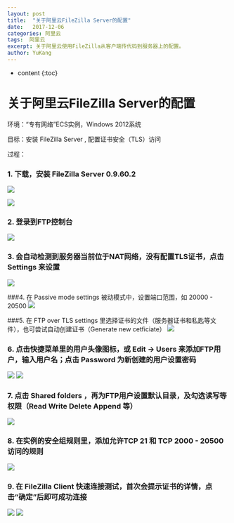 ```yaml
---
layout: post
title:  "关于阿里云FileZilla Server的配置"
date:   2017-12-06 
categories: 阿里云
tags:  阿里云
excerpt: 关于阿里云使用FileZilla从客户端传代码到服务器上的配置。
author: YuKang
---
```


* content
{:toc}

# 关于阿里云FileZilla Server的配置
环境：“专有网络”ECS实例，Windows 2012系统 
 
目标：安装 FileZilla Server , 配置证书安全（TLS）访问 
 
过程： 
 
### 1. 下载，安装 FileZilla Server 0.9.60.2 
![](http://bbs.aliyun.com/attachment/Fid_239/239_1477160476054779_b8fa6ed3ab15632.png)

![](http://bbs.aliyun.com/attachment/Fid_239/239_1477160476054779_3c7c85055c863ac.png)

### 2. 登录到FTP控制台 
![](http://bbs.aliyun.com/attachment/Fid_239/239_1477160476054779_fda2bdfcf18490e.png)

### 3. 会自动检测到服务器当前位于NAT网络，没有配置TLS证书，点击 Settings 来设置
![](http://bbs.aliyun.com/attachment/Fid_239/239_1477160476054779_41d95aac901dbe3.png)

###4. 在 Passive mode settings 被动模式中，设置端口范围，如 20000 - 20500 
![](http://bbs.aliyun.com/attachment/Fid_239/239_1477160476054779_9b9123c6363cc5e.png)

###5. 在 FTP over TLS settings 里选择证书的文件（服务器证书和私匙等文件），也可尝试自动创建证书（Generate new cetficiate）
![](http://bbs.aliyun.com/attachment/Fid_239/239_1477160476054779_0a58a8e7153ed2e.png)

### 6. 点击快捷菜单里的用户头像图标，或 Edit -> Users 来添加FTP用户，输入用户名；点击 Password 为新创建的用户设置密码 
![](http://bbs.aliyun.com/attachment/thumb/Fid_239/239_1477160476054779_a96525c62613901.png)
![](http://bbs.aliyun.com/attachment/Fid_239/239_1477160476054779_d05ed2b0f646f18.png)

### 7. 点击 Shared folders ，再为FTP用户设置默认目录，及勾选读写等权限（Read Write Delete Append 等）
![](http://bbs.aliyun.com/attachment/Fid_239/239_1477160476054779_29189de5347214f.png)

### 8. 在实例的安全组规则里，添加允许TCP 21 和 TCP 2000 - 20500 访问的规则 
![](http://bbs.aliyun.com/attachment/Fid_239/239_1477160476054779_4873a5592b74f8c.png)

### 9. 在 FileZilla Client 快速连接测试，首次会提示证书的详情，点击“确定”后即可成功连接 
![](http://bbs.aliyun.com/attachment/Fid_239/239_1477160476054779_26ad5c59d30b640.png)
![](http://bbs.aliyun.com/attachment/Fid_239/239_1477160476054779_a14031621017494.png)
